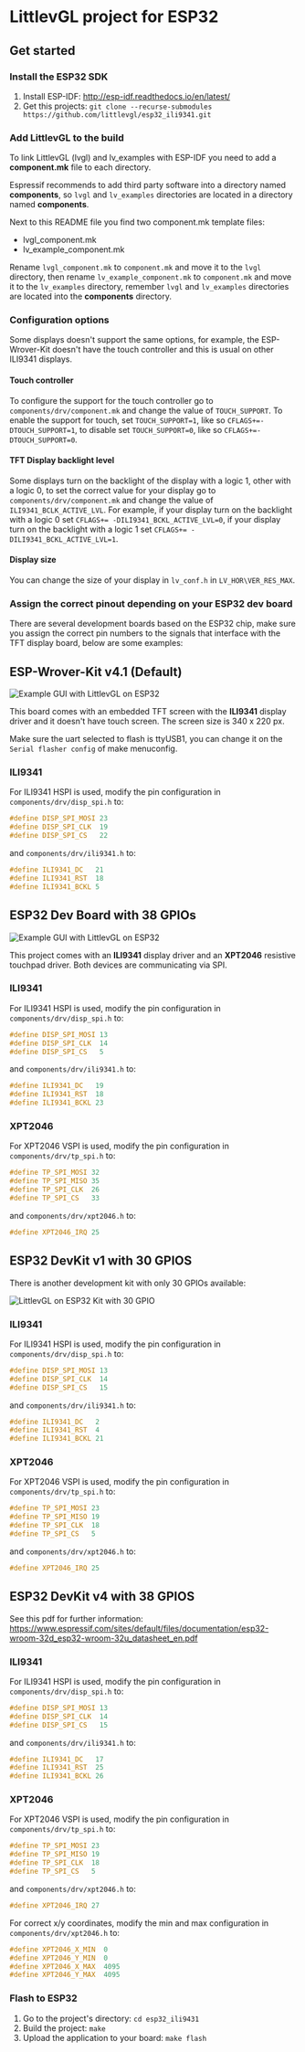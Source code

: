 # LittlevGL project for ESP32


## Get started 
### Install the ESP32 SDK
1. Install ESP-IDF: http://esp-idf.readthedocs.io/en/latest/
2. Get this projects: `git clone --recurse-submodules https://github.com/littlevgl/esp32_ili9341.git`

### Add LittlevGL to the build
To link LittlevGL (lvgl) and lv_examples with ESP-IDF you need to add a **component.mk** file to each directory.

Espressif recommends to add third party software into a directory named **components**, so `lvgl` and `lv_examples` directories are located in a directory named **components**.

Next to this README file you find two component.mk template files:
- lvgl_component.mk
- lv_example_component.mk

Rename `lvgl_component.mk` to `component.mk` and move it to the `lvgl` directory, then rename `lv_example_component.mk` to `component.mk` and move it to the `lv_examples` directory, remember `lvgl` and `lv_examples` directories are located into the **components** directory.

### Configuration options
Some displays doesn't support the same options, for example, the ESP-Wrover-Kit doesn't have the touch controller and this is usual on other ILI9341 displays.

#### Touch controller
To configure the support for the touch controller go to `components/drv/component.mk` and change the value of `TOUCH_SUPPORT`. To enable the support for touch, set `TOUCH_SUPPORT=1`, like so `CFLAGS+=-DTOUCH_SUPPORT=1`, to disable set `TOUCH_SUPPORT=0`, like so `CFLAGS+=-DTOUCH_SUPPORT=0`.

#### TFT Display backlight level
Some displays turn on the backlight of the display with a logic 1, other with a logic 0, to set the correct value for your display go to `components/drv/component.mk` and change the value of `ILI9341_BCLK_ACTIVE_LVL`. For example, if your display turn on the backlight with a logic 0 set `CFLAGS+= -DILI9341_BCKL_ACTIVE_LVL=0`, if your display turn on the backlight with a logic 1 set `CFLAGS+= -DILI9341_BCKL_ACTIVE_LVL=1`.

#### Display size
You can change the size of your display in `lv_conf.h` in `LV_HOR\VER_RES_MAX`.

### Assign the correct pinout depending on your ESP32 dev board
There are several development boards based on the ESP32 chip, make sure you assign the correct pin numbers to the signals that interface with the TFT display board, below are some examples:

## ESP-Wrover-Kit v4.1 (Default)

![Example GUI with LittlevGL on ESP32](esp_wrover_kit.jpg)

This board comes with an embedded TFT screen with the **ILI9341** display driver and it doesn't have touch screen. The screen size is 340 x 220 px.

Make sure the uart selected to flash is ttyUSB1, you can change it on the `Serial flasher config` of make menuconfig.

### ILI9341
For ILI9341 HSPI is used, modify the pin configuration in `components/drv/disp_spi.h` to:

```c
#define DISP_SPI_MOSI 23
#define DISP_SPI_CLK  19
#define DISP_SPI_CS   22
```

and `components/drv/ili9341.h` to:
```c
#define ILI9341_DC   21
#define ILI9341_RST  18
#define ILI9341_BCKL 5
```

## ESP32 Dev Board with 38 GPIOs

![Example GUI with LittlevGL on ESP32](screenshot.jpg)

This project comes with an **ILI9341** display driver and an **XPT2046** resistive touchpad driver. Both devices are communicating via SPI.

### ILI9341
For ILI9341 HSPI is used, modify the pin configuration in `components/drv/disp_spi.h` to:

```c
#define DISP_SPI_MOSI 13
#define DISP_SPI_CLK  14
#define DISP_SPI_CS   5
```

and `components/drv/ili9341.h` to:
```c
#define ILI9341_DC   19
#define ILI9341_RST  18
#define ILI9341_BCKL 23
```

### XPT2046
For XPT2046 VSPI is used, modify the pin configuration in `components/drv/tp_spi.h` to:

```c
#define TP_SPI_MOSI 32
#define TP_SPI_MISO 35
#define TP_SPI_CLK  26
#define TP_SPI_CS   33
```

and `components/drv/xpt2046.h` to:
```c
#define XPT2046_IRQ 25
```

## ESP32 DevKit v1 with 30 GPIOS

There is another development kit with only 30 GPIOs available:

![LittlevGL on ESP32 Kit with 30 GPIO](ESP32_DevkitV1_30_GPIO.png)

### ILI9341

For ILI9341 HSPI is used, modify the pin configuration in `components/drv/disp_spi.h` to:

```c
#define DISP_SPI_MOSI 13
#define DISP_SPI_CLK  14
#define DISP_SPI_CS   15
```

and `components/drv/ili9341.h` to:
```c
#define ILI9341_DC   2
#define ILI9341_RST  4
#define ILI9341_BCKL 21
```

### XPT2046

For XPT2046 VSPI is used, modify the pin configuration in `components/drv/tp_spi.h` to:

```c
#define TP_SPI_MOSI 23
#define TP_SPI_MISO 19
#define TP_SPI_CLK  18
#define TP_SPI_CS   5
```

and `components/drv/xpt2046.h` to:
```c
#define XPT2046_IRQ 25
```

## ESP32 DevKit v4 with 38 GPIOS

See this pdf for further information: https://www.espressif.com/sites/default/files/documentation/esp32-wroom-32d_esp32-wroom-32u_datasheet_en.pdf

### ILI9341

For ILI9341 HSPI is used, modify the pin configuration in `components/drv/disp_spi.h` to:

```c
#define DISP_SPI_MOSI 13
#define DISP_SPI_CLK  14
#define DISP_SPI_CS   15
```

and `components/drv/ili9341.h` to:
```c
#define ILI9341_DC   17
#define ILI9341_RST  25
#define ILI9341_BCKL 26
```

### XPT2046

For XPT2046 VSPI is used, modify the pin configuration in `components/drv/tp_spi.h` to:

```c
#define TP_SPI_MOSI 23
#define TP_SPI_MISO 19
#define TP_SPI_CLK  18
#define TP_SPI_CS   5
```

and `components/drv/xpt2046.h` to:
```c
#define XPT2046_IRQ 27
```

For correct x/y coordinates, modify the min and max configuration in `components/drv/xpt2046.h` to:

```c
#define XPT2046_X_MIN  0
#define XPT2046_Y_MIN  0
#define XPT2046_X_MAX  4095
#define XPT2046_Y_MAX  4095
```

### Flash to ESP32
1. Go to the project's directory: `cd esp32_ili9431`
2. Build the project: `make`
3. Upload the application to your board: `make flash`
